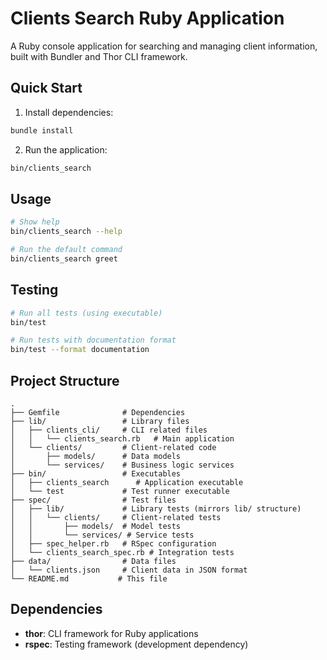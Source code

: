 # Clients Search Ruby Application

A Ruby console application for searching and managing client information, built with Bundler and Thor CLI framework.

## Quick Start

1. Install dependencies:
```bash
bundle install
```

2. Run the application:
```bash
bin/clients_search
```

## Usage

```bash
# Show help
bin/clients_search --help

# Run the default command
bin/clients_search greet
```

## Testing

```bash
# Run all tests (using executable)
bin/test

# Run tests with documentation format
bin/test --format documentation
```

## Project Structure

```
.
├── Gemfile              # Dependencies
├── lib/                 # Library files
│   ├── clients_cli/     # CLI related files
│   │   └── clients_search.rb   # Main application
│   └── clients/         # Client-related code
│       ├── models/      # Data models
│       └── services/    # Business logic services
├── bin/                 # Executables
│   ├── clients_search      # Application executable
│   └── test             # Test runner executable
├── spec/                # Test files
│   ├── lib/             # Library tests (mirrors lib/ structure)
│   │   └── clients/     # Client-related tests
│   │       ├── models/  # Model tests
│   │       └── services/ # Service tests
│   ├── spec_helper.rb   # RSpec configuration
│   └── clients_search_spec.rb # Integration tests
├── data/                # Data files
│   └── clients.json     # Client data in JSON format
└── README.md           # This file
```

## Dependencies

- **thor**: CLI framework for Ruby applications
- **rspec**: Testing framework (development dependency)
